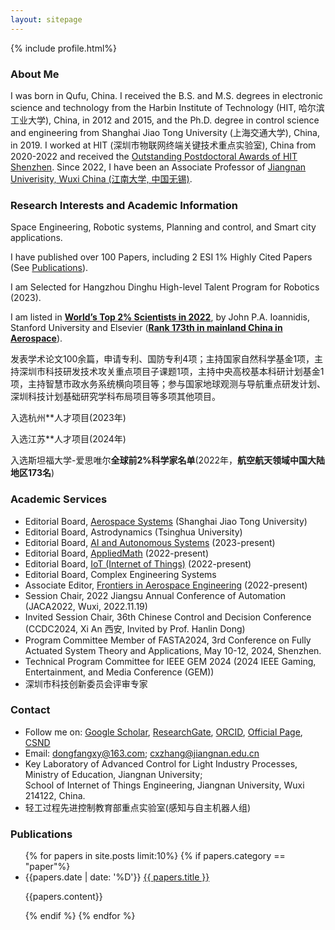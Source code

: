 ```yaml
---
layout: sitepage
---
```


[comment]: # (Insert my picture)
{% include profile.html%}

[comment]: # (Insert my resume below)

### About Me
I was born in Qufu, China. I received the B.S. and M.S. degrees in electronic science and technology from the Harbin Institute of Technology (HIT, 哈尔滨工业大学), China, in 2012 and 2015, and the Ph.D. degree in control science and engineering from Shanghai Jiao Tong University (上海交通大学), China, in 2019. I worked at HIT (深圳市物联网终端关键技术重点实验室), China from 2020-2022 and received the [Outstanding Postdoctoral Awards of HIT Shenzhen](http://www.hitsz.edu.cn/article/view/id-118575.html). Since 2022, I have been an Associate Professor of [Jiangnan Univerisity, Wuxi China (江南大学, 中国无锡)](https://www.jiangnan.edu.cn/).


### Research Interests and Academic Information
Space Engineering, Robotic systems, Planning and control, and Smart city applications. 

I have published over 100 Papers, including 2 ESI 1% Highly Cited Papers (See [Publications](https://dongfangxy.github.io/publications/)).

I am Selected for Hangzhou Dinghu High-level Talent Program for Robotics (2023).

I am listed in **[World’s Top 2% Scientists in 2022](https://elsevier.digitalcommonsdata.com/datasets/btchxktzyw/6)**, by John P.A. Ioannidis, Stanford University and Elsevier (**[Rank 173th in mainland China in Aerospace](https://mp.weixin.qq.com/s/rkxaO_kFjHpIWuZNl1ezEw)**).



发表学术论文100余篇，申请专利、国防专利4项；主持国家自然科学基金1项，主持深圳市科技研发技术攻关重点项目子课题1项，主持中央高校基本科研计划基金1项，主持智慧市政水务系统横向项目等；参与国家地球观测与导航重点研发计划、深圳科技计划基础研究学科布局项目等多项其他项目。

入选杭州\*\*人才项目(2023年)

入选江苏\*\*人才项目(2024年)

入选斯坦福大学-爱思唯尔**全球前2%科学家名单**(2022年，**航空航天领域中国大陆地区173名**)

### Academic Services
- Editorial Board, [Aerospace Systems](https://www.springer.com/journal/42401/editors) (Shanghai Jiao Tong University)
- Editorial Board, Astrodynamics (Tsinghua University)
- Editorial Board, [AI and Autonomous Systems](https://elspub.com/journals/artificial-intelligence-and-autonomous-systems/editorial_board/) (2023-present)
- Editorial Board, [AppliedMath](https://www.mdpi.com/journal/appliedmath/editors) (2022-present) 
- Editorial Board, [IoT (Internet of Things)](https://www.mdpi.com/journal/IoT/editors) (2022-present) 
- Editorial Board, Complex Engineering Systems
- Associate Editor, [Frontiers in Aerospace Engineering](https://www.frontiersin.org/journals/aerospace-engineering/editors) (2022-present) 
- Session Chair, 2022 Jiangsu Annual Conference of Automation (JACA2022, Wuxi, 2022.11.19)
- Invited Session Chair, 36th Chinese Control and Decision Conference (CCDC2024, Xi An 西安, Invited by Prof. Hanlin Dong)
- Program Committee Member of FASTA2024, 3rd Conference on Fully Actuated System Theory and Applications, May 10-12, 2024, Shenzhen.
- Technical Program Committee for IEEE GEM 2024 (2024 IEEE Gaming, Entertainment, and Media Conference (GEM))
- 深圳市科技创新委员会评审专家


### Contact
- Follow me on:
    [Google Scholar](https://scholar.google.com/citations?user=oHzlz50AAAAJ&hl),
    [ResearchGate](https://www.researchgate.net/profile/Chengxi_Zhang5),
    [ORCID](https://orcid.org/0000-0002-3130-6497), 
    [Official Page](https://iot.jiangnan.edu.cn/info/1099/3211.htm),
    [CSND](https://blog.csdn.net/Paolu2022/article/details/135201277) 
- Email: dongfangxy@163.com; cxzhang@jiangnan.edu.cn 
- Key Laboratory of Advanced Control for Light Industry Processes, Ministry of Education, Jiangnan University; <br>
    School of Internet of Things Engineering, Jiangnan University, Wuxi 214122, China.
- 轻工过程先进控制教育部重点实验室(感知与自主机器人组)

  


### Publications
<ul>
{% for papers in site.posts limit:10%}
{% if papers.category == "paper"%}
<li>
  {{papers.date | date: '%D'}} <a href="{{site.baseurl}}{{ papers.url }}">{{ papers.title }}</a>
  <p>{{papers.content}}</p>
</li>
{% endif %}
{% endfor %}
</ul>

<!--
Recently, I work closely with [Dr. Jin Wu (吴荩)](https://zarathustr.github.io/) from the Hong Kong University of Science and Technology (HKUST), Hong Kong, China.
-->



<!--
<a href="mailto:dongfangxy@163.com"><span style="line-height:2;">dongfangxy@163.com</span>;  <a href="mailto:cxzhang@jiangnan.edu.cn"><span style="line-height:2;">cxzhang@jiangnan.edu.cn</span>
# Experiences
* New Position, <a href="https://dongfangxy.github.io/">New Affiliation</a>, Location, 2021-
* Post-doc Position,  <a href="https://dongfangxy.github.io/">Harbin Institute of Technology</a>, School of Electronics and Information, Shenzhen, Dec 2019 - 2021.
-->

<!--
# Education
* Ph.D., Control Science and Engineering, <a href="https://dongfangxy.github.io/">Shanghai Jiao Tong University</a>, Shanghai, Mar. 2015 - Dec. 2019. 
* M.S.,  Microelectronics and Solid State Electronics, <a href="https://dongfangxy.github.io/">Harbin Institute of Technology</a>, Shenzhen, Sep. 2012 - Jan. 2015. 
* B.S.,  Electronics Science and Technology, <a href="https://dongfangxy.github.io/">Harbin Institute of Technology</a>, Weihai, Sep. 2008 - Jun. 2012.
-->

<!--
# Other information
* Service: 
国家自然科学基金信息学部函评专家 (Correspondence Review Expert of the National Natural Science Foundation of China, from 2020), Reviewer for more than 20 journals and conferences.
* Awards：
上海交大 2019 届研究生校友班级理事(2019-2024)，哈工大深圳优秀博士后(2021)。
-->

